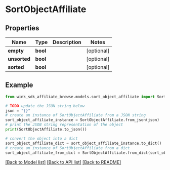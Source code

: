 # SortObjectAffiliate


## Properties

Name | Type | Description | Notes
------------ | ------------- | ------------- | -------------
**empty** | **bool** |  | [optional] 
**unsorted** | **bool** |  | [optional] 
**sorted** | **bool** |  | [optional] 

## Example

```python
from wink_sdk_affiliate_browse.models.sort_object_affiliate import SortObjectAffiliate

# TODO update the JSON string below
json = "{}"
# create an instance of SortObjectAffiliate from a JSON string
sort_object_affiliate_instance = SortObjectAffiliate.from_json(json)
# print the JSON string representation of the object
print(SortObjectAffiliate.to_json())

# convert the object into a dict
sort_object_affiliate_dict = sort_object_affiliate_instance.to_dict()
# create an instance of SortObjectAffiliate from a dict
sort_object_affiliate_from_dict = SortObjectAffiliate.from_dict(sort_object_affiliate_dict)
```
[[Back to Model list]](../README.md#documentation-for-models) [[Back to API list]](../README.md#documentation-for-api-endpoints) [[Back to README]](../README.md)


